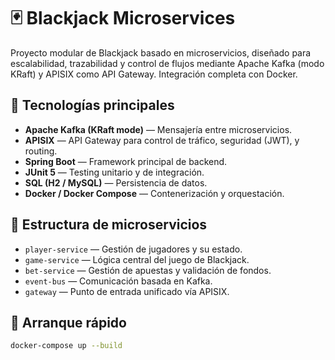 # 🃏 Blackjack Microservices

Proyecto modular de Blackjack basado en microservicios, diseñado para escalabilidad, trazabilidad y control de flujos mediante Apache Kafka (modo KRaft) y APISIX como API Gateway. Integración completa con Docker.

## 🧱 Tecnologías principales

- **Apache Kafka (KRaft mode)** — Mensajería entre microservicios.
- **APISIX** — API Gateway para control de tráfico, seguridad (JWT), y routing.
- **Spring Boot** — Framework principal de backend.
- **JUnit 5** — Testing unitario y de integración.
- **SQL (H2 / MySQL)** — Persistencia de datos.
- **Docker / Docker Compose** — Contenerización y orquestación.

## 🧩 Estructura de microservicios

- `player-service` — Gestión de jugadores y su estado.
- `game-service` — Lógica central del juego de Blackjack.
- `bet-service` — Gestión de apuestas y validación de fondos.
- `event-bus` — Comunicación basada en Kafka.
- `gateway` — Punto de entrada unificado vía APISIX.

## 🚀 Arranque rápido

```bash
docker-compose up --build

